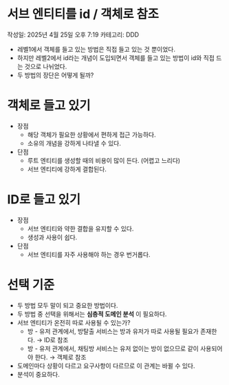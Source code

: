 # 서브 엔티티를 id / 객체로 참조

작성일: 2025년 4월 25일 오후 7:19
카테고리: DDD

- 레벨1에서 객체를 들고 있는 방법은 직접 들고 있는 것 뿐이었다.
- 하지만 레벨2에서 id라는 개념이 도입되면서 객체를 들고 있는 방법이 id와 직접 드는 것으로 나뉘었다.
- 두 방법의 장단은 어떻게 될까?

# 객체로 들고 있기

- 장점
    - 해당 객체가 필요한 상황에서 편하게 접근 가능하다.
    - 소유의 개념을 강하게 나타낼 수 있다.
- 단점
    - 루트 엔티티를 생성할 때의 비용이 많이 든다. (어렵고 느리다)
    - 서브 엔티티에 강하게 결합된다.

# ID로 들고 있기

- 장점
    - 서브 엔티티와 약한 결합을 유지할 수 있다.
    - 생성과 사용이 쉽다.
- 단점
    - 서브 엔티티를 자주 사용해야 하는 경우 번거롭다.

# 선택 기준

- 두 방법 모두 말이 되고 중요한 방법이다.
- 두 방법 중 선택을 위해서는 **심층적 도메인 분석** 이 필요하다.
- 서브 엔티티가 온전히 따로 사용될 수 있는가?
    - 방 - 유저 관계에서, 방탈출 서비스는 방과 유저가 따로 사용될 필요가 존재한다. → ID로 참조
    - 방 - 유저 관계에서, 채팅방 서비스는 유저 없이는 방이 없으므로 같이 사용되어야 한다. → 객체로 참조
- 도메인마다 상황이 다르고 요구사항이 다르므로 이 관계는 바뀔 수 있다.
- 분석이 중요하다.